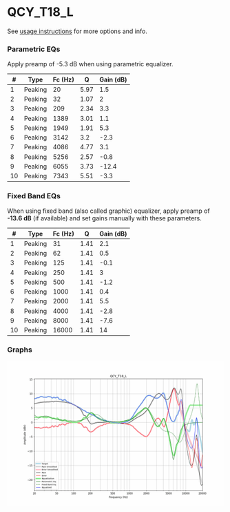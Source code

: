 # QCY_T18_L
See [usage instructions](https://github.com/jaakkopasanen/AutoEq#usage) for more options and info.

### Parametric EQs
Apply preamp of -5.3 dB when using parametric equalizer.

|   # | Type    |   Fc (Hz) |    Q |   Gain (dB) |
|-----|---------|-----------|------|-------------|
|   1 | Peaking |        20 | 5.97 |         1.5 |
|   2 | Peaking |        32 | 1.07 |         2   |
|   3 | Peaking |       209 | 2.34 |         3.3 |
|   4 | Peaking |      1389 | 3.01 |         1.1 |
|   5 | Peaking |      1949 | 1.91 |         5.3 |
|   6 | Peaking |      3142 | 3.2  |        -2.3 |
|   7 | Peaking |      4086 | 4.77 |         3.1 |
|   8 | Peaking |      5256 | 2.57 |        -0.8 |
|   9 | Peaking |      6055 | 3.73 |       -12.4 |
|  10 | Peaking |      7343 | 5.51 |        -3.3 |

### Fixed Band EQs
When using fixed band (also called graphic) equalizer, apply preamp of **-13.6 dB** (if available) and set gains manually with these parameters.

|   # | Type    |   Fc (Hz) |    Q |   Gain (dB) |
|-----|---------|-----------|------|-------------|
|   1 | Peaking |        31 | 1.41 |         2.1 |
|   2 | Peaking |        62 | 1.41 |         0.5 |
|   3 | Peaking |       125 | 1.41 |        -0.1 |
|   4 | Peaking |       250 | 1.41 |         3   |
|   5 | Peaking |       500 | 1.41 |        -1.2 |
|   6 | Peaking |      1000 | 1.41 |         0.4 |
|   7 | Peaking |      2000 | 1.41 |         5.5 |
|   8 | Peaking |      4000 | 1.41 |        -2.8 |
|   9 | Peaking |      8000 | 1.41 |        -7.6 |
|  10 | Peaking |     16000 | 1.41 |        14   |

### Graphs
![](./QCY_T18_L.png)
